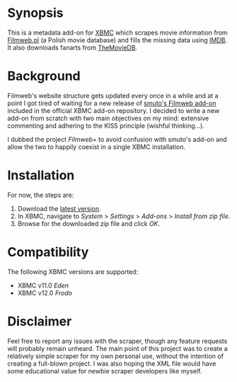 Synopsis
========

This is a metadata add-on for [XBMC](http://www.xbmc.org/) which scrapes movie information from [Filmweb.pl](http://www.filmweb.pl/) (a Polish movie database) and fills the missing data using [IMDB](http://www.imdb.com/). It also downloads fanarts from [TheMovieDB](http://www.themoviedb.org/).

Background
==========

Filmweb's website structure gets updated every once in a while and at a point I got tired of waiting for a new release of [smuto's Filmweb add-on](http://wiki.xbmc.org/index.php?title=Add-on:Filmweb) included in the official XBMC add-on repository. I decided to write a new add-on from scratch with two main objectives on my mind: extensive commenting and adhering to the KISS principle (wishful thinking...).

I dubbed the project *Filmweb+* to avoid confusion with smuto's add-on and allow the two to happily coexist in a single XBMC installation.

Installation
============

For now, the steps are:

1. Download the [latest version](https://github.com/kempniu/metadata.movies.filmwebplus/archive/master.zip).
2. In XBMC, navigate to *System* > *Settings* > *Add-ons* > *Install from zip file*.
3. Browse for the downloaded zip file and click *OK*.

Compatibility
=============

The following XBMC versions are supported:

* XBMC v11.0 *Eden*
* XBMC v12.0 *Frodo*

Disclaimer
==========

Feel free to report any issues with the scraper, though any feature requests will probably remain unheard. The main point of this project was to create a relatively simple scraper for my own personal use, without the intention of creating a full-blown project. I was also hoping the XML file would have some educational value for newbie scraper developers like myself.
